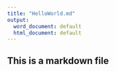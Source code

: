 ```yaml
---
title: "HelloWorld.md"
output:
  word_document: default
  html_document: default
---
```



## This is a markdown file

